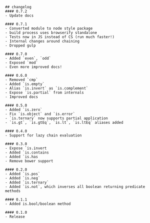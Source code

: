     ## changelog
    #### 0.7.2
    - Update docs

    #### 0.7.1
    - Converted module to node style package
    - build process uses browserify standalone
    - Tests now in JS instead of CS (run much faster!)
    - Internal changes around chaining
    - Dropped gulp
    
    #### 0.7.0
    - Added `even`, `odd`
    - Exposed `mod`
    - Even more improved docs!
    
    #### 0.6.0
    - Removed `cmp` 
    - Added `is.empty`
    - Alias `is.invert` as `is.complement`
    - Expose `is.partial` from internals
    - Improved docs
    
    #### 0.5.0
    - Added `is.zero`
    - Fix `is.object` and `is.error`
    - `is.ternary` now supports partial application
    - `is.gt`, `is.gtEq`, `is.lt`, `is.ltEq` aliases added
    
    #### 0.4.0
    - Support for lazy chain evaluation
    
    #### 0.3.0
    - Expose `is.invert
    - Added `is.contains
    - Added `is.has
    - Remove bower support
    
    #### 0.2.0
    - Added `is.pos`
    - Added `is.neg`
    - Added `is.ternary`
    - Added `is.not`, which inverses all boolean returning predicate methods
    
    #### 0.1.1
    - Added is.bool/boolean method
    
    #### 0.1.0
    - Release

